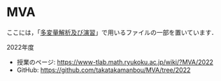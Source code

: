 # MVA

ここには，「[多変量解析及び演習](https://www-tlab.math.ryukoku.ac.jp/wiki/?MVA)」で用いるファイルの一部を置いています．

2022年度
- 授業のページ: https://www-tlab.math.ryukoku.ac.jp/wiki/?MVA/2022
- GitHub: https://github.com/takatakamanbou/MVA/tree/2022
